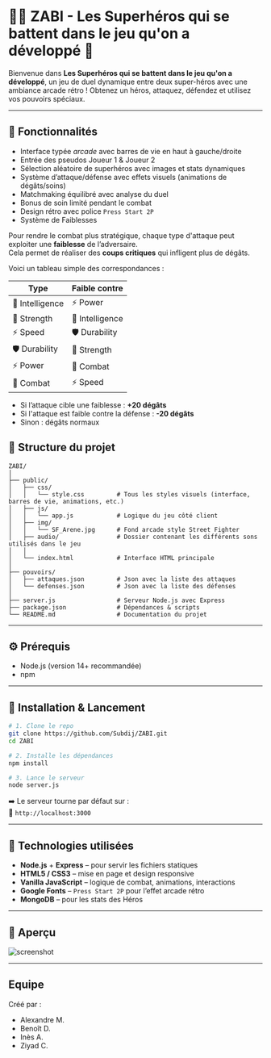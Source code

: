 
# 🦸‍♂️ ZABI - Les Superhéros qui se battent dans le jeu qu'on a développé 🥊

Bienvenue dans **Les Superhéros qui se battent dans le jeu qu'on a développé**, un jeu de duel dynamique entre deux super-héros avec une ambiance arcade rétro !
Obtenez un héros, attaquez, défendez et utilisez vos pouvoirs spéciaux.

---

## 🚀 Fonctionnalités

- Interface typée *arcade* avec barres de vie en haut à gauche/droite
- Entrée des pseudos Joueur 1 & Joueur 2
- Sélection aléatoire de superhéros avec images et stats dynamiques
- Système d’attaque/défense avec effets visuels (animations de dégâts/soins)
- Matchmaking équilibré avec analyse du duel
- Bonus de soin limité pendant le combat
- Design rétro avec police `Press Start 2P`
- Système de Faiblesses

Pour rendre le combat plus stratégique, chaque type d'attaque peut exploiter une **faiblesse** de l’adversaire.  
Cela permet de réaliser des **coups critiques** qui infligent plus de dégâts.

Voici un tableau simple des correspondances :

| Type             | Faible contre        |
|------------------|----------------------|
| 🧠 Intelligence   | ⚡ Power              |
| 💪 Strength       | 🧠 Intelligence       |
| ⚡ Speed          | 🛡️ Durability         |
| 🛡️ Durability     | 💪 Strength           |
| ⚡ Power          | 🥋 Combat             |
| 🥋 Combat         | ⚡ Speed              |


- Si l’attaque cible une faiblesse : **+20 dégâts**
- Si l'attaque est faible contre la défense : **-20 dégâts**
- Sinon : dégâts normaux


## 📁 Structure du projet

```
ZABI/
│
├── public/
│   ├── css/
│   │   └── style.css         # Tous les styles visuels (interface, barres de vie, animations, etc.)
│   ├── js/
│   │   └── app.js            # Logique du jeu côté client
│   ├── img/
│   │   └── SF_Arene.jpg      # Fond arcade style Street Fighter
│   ├── audio/                # Dossier contenant les différents sons utilisés dans le jeu
│   │  
│   └── index.html            # Interface HTML principale
│
├── pouvoirs/
│   ├── attaques.json         # Json avec la liste des attaques 
│   └── defenses.json         # Json avec la liste des défenses
│
├── server.js                 # Serveur Node.js avec Express
├── package.json              # Dépendances & scripts
└── README.md                 # Documentation du projet
```

---

## ⚙️ Prérequis

- Node.js (version 14+ recommandée)
- npm

---

## 🔧 Installation & Lancement

```bash
# 1. Clone le repo
git clone https://github.com/Subdij/ZABI.git
cd ZABI

# 2. Installe les dépendances
npm install

# 3. Lance le serveur
node server.js
```

➡️ Le serveur tourne par défaut sur :  
📍 `http://localhost:3000`

---

## 🧠 Technologies utilisées

- **Node.js** + **Express** – pour servir les fichiers statiques
- **HTML5 / CSS3** – mise en page et design responsive
- **Vanilla JavaScript** – logique de combat, animations, interactions
- **Google Fonts** – `Press Start 2P` pour l’effet arcade rétro
- **MongoDB** – pour les stats des Héros

---

## 📸 Aperçu

![screenshot](./img/preview.png)

---

## Equipe

Créé par : 

- Alexandre M.
- Benoît D.
- Inès A.
- Ziyad C.
